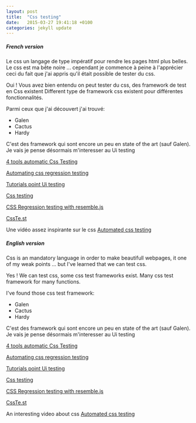 ```yaml
---
layout: post
title:  "Css testing"
date:   2015-03-27 19:41:18 +0100
categories: jekyll update
---
```


##### French version

Le css un langage de type impératif pour rendre les pages html plus belles. Le css est ma bête noire ... cependant je commence à peine à l'apprécier ceci du fait que j'ai appris qu'il était possible de tester du css.

Oui ! Vous avez bien entendu on peut tester du css, des framework de test en Css existent
Different type de framework css existent pour différentes fonctionnalités.

Parmi ceux que j'ai découvert j'ai trouvé:

  - Galen
  - Cactus
  - Hardy

C'est des framework qui sont encore un peu en state of the art (sauf Galen).
Je vais je pense désormais m'interesser au Ui testing


[4 tools automatic Css Testing](http://www.creativebloq.com/css3/4-tools-automatic-css-testing-7133777)

[Automating css regression testing](https://css-tricks.com/automating-css-regression-testing/)

[Tutorials point Ui testing](http://www.tutorialspoint.com/software_testing_dictionary/use_interface_testing)

[Css testing](http://tldr.huddle.com/blog/css-testing/)

[CSS Regression testing with resemble.js](https://www.lullabot.com/blog/article/css-regression-testing-resemblejs)

[CssTe.st](http://csste.st/)


Une vidéo assez inspirante sur le css [Automated css testing](https://www.youtube.com/watch?v=2PU6JX4S7zI)

##### English version

Css is an mandatory language in order to make beautifull webpages, it one of my weak points ... but I've learned that we can test css.

Yes ! We can test css, some css test frameworks exist.
Many css test framework for many functions.

I've found those css test framework:

  - Galen
  - Cactus
  - Hardy

C'est des framework qui sont encore un peu en state of the art (sauf Galen).
Je vais je pense désormais m'interesser au Ui testing

[4 tools automatic Css Testing](http://www.creativebloq.com/css3/4-tools-automatic-css-testing-7133777)

[Automating css regression testing](https://css-tricks.com/automating-css-regression-testing/)

[Tutorials point Ui testing](http://www.tutorialspoint.com/software_testing_dictionary/use_interface_testing)

[Css testing](http://tldr.huddle.com/blog/css-testing/)

[CSS Regression testing with resemble.js](https://www.lullabot.com/blog/article/css-regression-testing-resemblejs)

[CssTe.st](http://csste.st/)

An interesting video about css [Automated css testing](https://www.youtube.com/watch?v=2PU6JX4S7zI)

